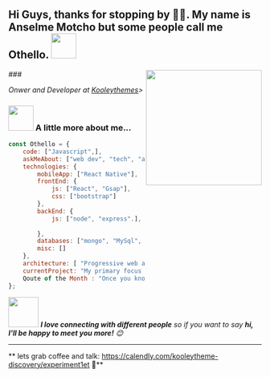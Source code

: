 <h2>Hi Guys, thanks for stopping by 🙏🏻. My name is Anselme Motcho but some people call me Othello. <img src="https://media.giphy.com/media/12oufCB0MyZ1Go/giphy.gif" width="50"></h2>
### <img align='right' src="https://media.giphy.com/media/xTiTnolgxvZcJwdq4E/giphy.gif" width="230">
<p><em> Onwer and Developer at <a href="https://kooleythemes.com">Kooleythemes</a>> 
</em></p>


### <img src="https://media.giphy.com/media/VgCDAzcKvsR6OM0uWg/giphy.gif" width="50"> A little more about me...  

```javascript
const Othello = {
    code: ["Javascript",],
    askMeAbout: ["web dev", "tech", "app dev", "UI / UX Design", "Lead gen"],
    technologies: {
        mobileApp: ["React Native"],
        frontEnd: {
            js: ["React", "Gsap"],
            css: ["bootstrap"]
        },
        backEnd: {
            js: ["node", "express".],
            
        },
        databases: ["mongo", "MySql", "sqlite"],
        misc: []
    },
    architecture: [ "Progressive web applications", "Single page applications"],
    currentProject: "My primary focus currently lies in enhancing my skills as a Full Stack Developer. In parallel, I am immersing myself in the study of sales and marketing techniques to increase lead generation for Kooleythemes. Ultimately, my long-term vision is to develop a time-tracking tool for measuring productivity utilizing the MERN Stack. Throughout this endeavor, I am committed to documenting and sharing my learning journey.",
    Qoute of the Month : "Once you know what failure feels like, determination chases success."
};
```

<img src="https://media.giphy.com/media/LnQjpWaON8nhr21vNW/giphy.gif" width="60"> <em><b>I love connecting with different people</b> so if you want to say <b>hi, I'll be happy to meet you more!</b> 😊</em>

---

** lets grab coffee and talk: https://calendly.com/kooleytheme-discovery/experiment1et 🐤** 
```
